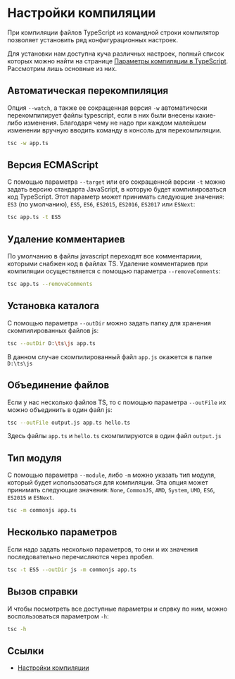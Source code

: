 # Настройки компиляции

При компиляции файлов TypeScript из командной строки компилятор позволяет установить ряд конфигурационных настроек.

Для установки нам доступна куча различных настроек, полный список которых можно найти на странице [Параметры компиляции в TypeScript](http://www.typescriptlang.org/docs/handbook/compiler-options.html). Рассмотрим лишь основные из них.

## Автоматическая перекомпиляция

Опция `--watch`, а также ее сокращенная версия `-w` автоматически перекомпилирует файлы typescript, если в них были внесены какие-либо изменения. Благодаря чему не надо при каждом малейшем изменении вручную вводить команду в консоль для перекомпиляции.

```bash
tsc -w app.ts
```

## Версия ECMAScript

С помощью параметра `--target` или его сокращенной версии `-t` можно задать версию стандарта JavaScript, в которую будет компилироваться код TypeScript. Этот параметр может принимать следующие значения: `ES3` (по умолчанию), `ES5`, `ES6`, `ES2015`, `ES2016`, `ES2017` или `ESNext`:

```bash
tsc app.ts -t ES5
```

## Удаление комментариев

По умолчанию в файлы javascript переходят все комментариии, которыми снабжен код в файлах TS. Удаление комментариев при компиляции осуществляется с помощью параметра `--removeComments`:

```bash
tsc app.ts --removeComments
```

## Установка каталога

С помощью параметра `--outDir` можно задать папку для хранения скомпилированных файлов js:

```bash
tsc --outDir D:\ts\js app.ts
```

В данном случае скомпилированный файл `app.js` окажется в папке `D:\ts\js`

## Объединение файлов

Если у нас несколько файлов TS, то с помощью параметра `--outFile` их можно объединить в один файл js:

```bash
tsc --outFile output.js app.ts hello.ts
```

Здесь файлы `app.ts` и `hello.ts` скомпилируются в один файл `output.js`

## Тип модуля

С помощью параметра `--module`, либо `-m` можно указать тип модуля, который будет использоваться для компиляции. Эта опция может принимать следующие значения: `None`, `CommonJS`, `AMD`, `System`, `UMD`, `ES6`, `ES2015` и `ESNext`.

```bash
tsc -m commonjs app.ts
```

## Несколько параметров

Если надо задать несколько параметров, то они и их значения последовательно перечисляются через пробел.

```bash
tsc -t ES5 --outDir js -m commonjs app.ts
```

## Вызов справки

И чтобы посмотреть все доступные параметры и спрвку по ним, можно воспользоваться параметром `-h`:

```bash
tsc -h
```

## Ссылки

- [Настройки компиляции](https://metanit.com/web/typescript/1.4.php)
